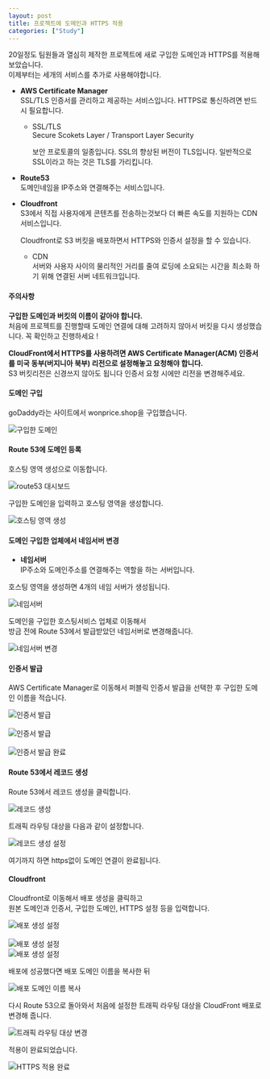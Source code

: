 ```yaml
---
layout: post
title: 프로젝트에 도메인과 HTTPS 적용
categories: ["Study"]
---
```


20일정도 팀원들과 열심히 제작한 프로젝트에 새로 구입한 도메인과 HTTPS를 적용해보았습니다.  
이제부터는 세개의 서비스를 추가로 사용해야합니다.

* **AWS Certificate Manager**  
  SSL/TLS 인증서를 관리하고 제공하는 서비스입니다.
  HTTPS로 통신하려면 반드시 필요합니다.

  * SSL/TLS  
    Secure Scokets Layer / Transport Layer Security

    보안 프로토콜의 일종입니다.
    SSL의 향상된 버전이 TLS입니다.
    일반적으로 SSL이라고 하는 것은 TLS를 가리킵니다.

* **Route53**  
  도메인네임을 IP주소와 연결해주는 서비스입니다.

* **Cloudfront**  
  S3에서 직접 사용자에게 콘텐츠를 전송하는것보다 더 빠른 속도를 지원하는 CDN 서비스입니다.

  Cloudfront로 S3 버킷을 배포하면서 HTTPS와 인증서 설정을 할 수 있습니다.

  * CDN  
  서버와 사용자 사이의 물리적인 거리를 줄여 로딩에 소요되는 시간을 최소화 하기 위해 연결된 서버 네트워크입니다.

#### 주의사항
**구입한 도메인과 버킷의 이름이 같아야 합니다.**  
처음에 프로젝트를 진행할때 도메인 연결에 대해 고려하지 않아서 버킷을 다시 생성했습니다. 꼭 확인하고 진행하세요 !

**CloudFront에서 HTTPS를 사용하려면 AWS Certificate Manager(ACM) 인증서를 미국 동부(버지니아 북부) 리전으로 설정해놓고 요청해야 합니다.**  
S3 버킷리전은 신경쓰지 않아도 됩니다 인증서 요청 시에만 리전을 변경해주세요.


#### 도메인 구입
goDaddy라는 사이트에서 wonprice.shop을 구입했습니다.

![구입한 도메인](/assets/img/image-1.png)  

#### Route 53에 도메인 등록
호스팅 영역 생성으로 이동합니다.

![route53 대시보드](/assets/img/image-2.png)  

구입한 도메인을 입력하고 호스팅 영역을 생성합니다.

![호스팅 영역 생성](/assets/img/image-3.png)  

#### 도메인 구입한 업체에서 네임서버 변경

* **네임서버**  
IP주소와 도메인주소를 연결해주는 역할을 하는 서버입니다.

호스팅 영역을 생성하면 4개의 네임 서버가 생성됩니다.

![네임서버](/assets/img/image-4.png)  

도메인을 구입한 호스팅서비스 업체로 이동해서  
방금 전에 Route 53에서 발급받았던 네임서버로 변경해줍니다.

![네임서버 변경](/assets/img/image-5.png)  

#### 인증서 발급

AWS Certificate Manager로 이동해서 퍼블릭 인증서 발급을 선택한 후 구입한 도메인 이름을 적습니다.

![인증서 발급](/assets/img/image-6.png)<br>  
![인증서 발급](/assets/img/image-7.png)<br>  
![인증서 발급 완료](/assets/img/image-8.png)  

#### Route 53에서 레코드 생성

Route 53에서 레코드 생성을 클릭합니다.

![레코드 생성](/assets/img/image-11.png)  

트래픽 라우팅 대상을 다음과 같이 설정합니다.

![레코드 생성 설정](/assets/img/image-10.png)  

여기까지 하면 https없이 도메인 연결이 완료됩니다.

#### Cloudfront

Cloudfront로 이동해서 배포 생성을 클릭하고    
원본 도메인과 인증서, 구입한 도메인, HTTPS 설정 등을 입력합니다.

![배포 생성 설정](/assets/img/image-12.png)<br>  
![배포 생성 설정](/assets/img/image-13.png)<br> 
![배포 생성 설정](/assets/img/image-14.png)  

배포에 성공했다면 배포 도메인 이름을 복사한 뒤

![배포 도메인 이름 복사](/assets/img/image-15.png)  

다시 Route 53으로 돌아와서 처음에 설정한 트래픽 라우팅 대상을 CloudFront 배포로 변경해 줍니다.

![트래픽 라우팅 대상 변경](/assets/img/image-16.png)  

적용이 완료되었습니다.

![HTTPS 적용 완료](/assets/img/image-17.png)